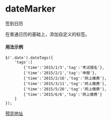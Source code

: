 # dateMarker
签到日历


在普通日历的基础上，添加自定义的标签。

#### 用法示例
    $('.date').dateTags({
        'tags':[
            {'time':'2015/1/3','tag':'考试报名'},
            {'time':'2015/2/1','tag':'申报'},
            {'time':'2015/2/16','tag':'网上缴费'},
            {'time':'2015/3/11','tag':'网上缴费'},
            {'time':'2015/5/26','tag':'网上缴费'},
            {'time':'2015/6/6','tag':'网上缴费'}
        ]
    });
    
    
[预览地址](http://htmlpreview.github.io/?https://github.com/Iamlars/dateMarker/blob/master/index.html)
